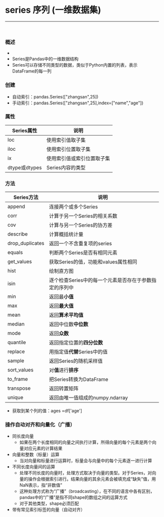 # series  序列 (一维数据集)

----------

<br>

### 概述
- 
- Series是Pandas中的一维数据结构
- Series可以存储不同类型的数据，类似于Python内置的列表，表示DataFrame的每一列 

### 创建
- 自动索引：pandas.Series(["zhangsan",25])
- 手动索引：pandas.Series(["zhangsan",25],index=["name","age"])


### 属性

| Series属性           | 说明            |
|--------------|---------------|
| loc          | 使用索引值取子集      |
| iloc         | 使用索引位置取子集     |
| ix           | 使用索引值或索引位置取子集 |
| dtype或dtypes | Series内容的类型   |


### 方法
| Series方法        | 说明                             |
|-----------------|--------------------------------|
| append          | 连接两个或多个Series                  |
| corr            | 计算于另一个Series的相关系数              |
| cov             | 计算与另一个Series的协方差               |
| describe        | 计算概括统计量                        |
| drop_duplicates | 返回一个不含重复项的series               |
| equals          | 判断两个Series是否有相同元素              |
| get_values      | 获取Series的值，功能和values属性相同       |
| hist            | 绘制直方图                          |
| isin            | 逐个检查Series中的每一个元素是否存在于参数指定的序列中 |
| min             | 返回最**小值**                      |
| max             | 返回**最大值**                      |
| mean            | 返回**算术平均值**                    |
| median          | 返回中位数**中位数**                   |
| mode            | 返回**众数**                       |
| quantile        | 返回指定位置的**四分位数**                |
| replace         | 用指定值**代替**Series中的值            |
| sample          | 返回Series的随机采样值                 |
| sort_values     | 对**值**进行**排序**                 |
| to_frame        | 把Series转换为DataFrame            |
| transpose       | 返回转置矩阵                         |
| unique          | 返回由唯一值组成的numpy.ndarray         |


- 获取到某个列的值：ages =df['age']


### 操作自动对齐和向量化（广播）
- 同长度向量
  - 如果在两个长度相同的向量之间执行计算，所得向量的每个元素是两个向量对应元素的计算结果
- 向量和整数（标量）运算
  - 当对向量和标量进行运算时，标量会与向量中的每个元素逐一进行计算
- 不同长度向量间的运算
  - 处理不同长度的向量时，处理方式取决于向量的类型。对于Series，对向量的操作会根据索引进行。结果向量的其余元素会被填充成“缺失”值，用NaN表示，指“非数值”
  - 这种处理方式称为“广播”（broadcasting），在不同的语言中各有区别，pandas中的“广播”是指不同shape的数组之间的运算方式
  - 对于其他类型，shape必须匹配
- 带有常见索引标签的向量（自动对齐）



